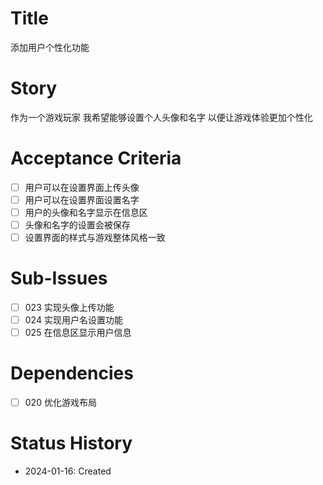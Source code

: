 # Title
添加用户个性化功能

# Story
作为一个游戏玩家
我希望能够设置个人头像和名字
以便让游戏体验更加个性化

# Acceptance Criteria
- [ ] 用户可以在设置界面上传头像
- [ ] 用户可以在设置界面设置名字
- [ ] 用户的头像和名字显示在信息区
- [ ] 头像和名字的设置会被保存
- [ ] 设置界面的样式与游戏整体风格一致

# Sub-Issues
- [ ] 023 实现头像上传功能
- [ ] 024 实现用户名设置功能
- [ ] 025 在信息区显示用户信息

# Dependencies
- [ ] 020 优化游戏布局

# Status History
- 2024-01-16: Created
